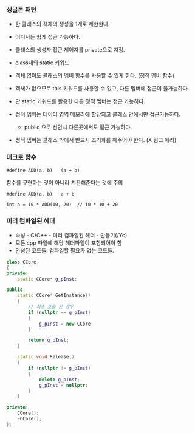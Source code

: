 ### 싱글톤 패턴

- 한 클래스의 객체의 생성을 1개로 제한한다.
- 어디서든 쉽게 접근 가능하다.
- 클래스의 생성자 접근 제어자를 private으로 지정.

- class내의 static 키워드
- 객체 없이도 클래스의 멤버 함수를 사용할 수 있게 한다. (정적 멤버 함수)
- 객체가 없으므로 this 키워드를 사용할 수 없고, 다른 멤버에 접근이 불가능하다.
- 단 static 키워드를 활용한 다른 정적 멤버는 접근 가능하다.
- 정적 멤버는 데이터 영역 메모리에 할당되고 클래스 안에서만 접근가능하다.
  - public 으로 선언시 다른곳에서도 접근 가능하다.
- 정적 멤버는 클래스 밖에서 반드시 초기화를 해주어야 한다. (X 링크 에러)

### 매크로 함수

```
#define ADD(a, b)	(a + b)
```

함수를 구현하는 것이 아니라 치환해준다는 것에 주의

```
#define ADD(a, b)	a + b

int a = 10 * ADD(10, 20)  // 10 * 10 + 20
```

### 미리 컴파일된 헤더

- 속성 - C/C++ - 미리 컴파일된 헤더 - 만들기(/Yc)
- 모든 cpp 파일에 해당 헤더파일이 포함되어야 함
- 완성된 코드들. 컴파일할 필요가 없는 코드들.

```cpp
class CCore
{
private:
	static CCore* g_pInst;

public:
	static CCore* GetInstance()
	{
		// 최초 호출 된 경우
		if (nullptr == g_pInst)
		{
			g_pInst = new CCore;
		}

		return g_pInst;
	}

	static void Release()
	{
		if (nullptr != g_pInst)
		{
			delete g_pInst;
			g_pInst = nullptr;
		}
	}

private:
	CCore();
	~CCore();
};
```
